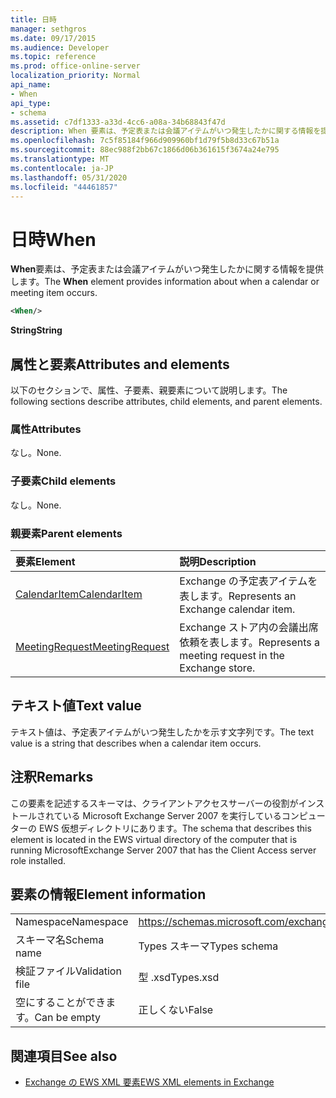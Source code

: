 ```yaml
---
title: 日時
manager: sethgros
ms.date: 09/17/2015
ms.audience: Developer
ms.topic: reference
ms.prod: office-online-server
localization_priority: Normal
api_name:
- When
api_type:
- schema
ms.assetid: c7df1333-a33d-4cc6-a08a-34b68843f47d
description: When 要素は、予定表または会議アイテムがいつ発生したかに関する情報を提供します。
ms.openlocfilehash: 7c5f85184f966d909960bf1d79f5b8d33c67b51a
ms.sourcegitcommit: 88ec988f2bb67c1866d06b361615f3674a24e795
ms.translationtype: MT
ms.contentlocale: ja-JP
ms.lasthandoff: 05/31/2020
ms.locfileid: "44461857"
---
```

# <a name="when"></a><span data-ttu-id="604a4-103">日時</span><span class="sxs-lookup"><span data-stu-id="604a4-103">When</span></span>

<span data-ttu-id="604a4-104">**When**要素は、予定表または会議アイテムがいつ発生したかに関する情報を提供します。</span><span class="sxs-lookup"><span data-stu-id="604a4-104">The **When** element provides information about when a calendar or meeting item occurs.</span></span> 
  
```xml
<When/>
```

 <span data-ttu-id="604a4-105">**String**</span><span class="sxs-lookup"><span data-stu-id="604a4-105">**String**</span></span>
## <a name="attributes-and-elements"></a><span data-ttu-id="604a4-106">属性と要素</span><span class="sxs-lookup"><span data-stu-id="604a4-106">Attributes and elements</span></span>

<span data-ttu-id="604a4-107">以下のセクションで、属性、子要素、親要素について説明します。</span><span class="sxs-lookup"><span data-stu-id="604a4-107">The following sections describe attributes, child elements, and parent elements.</span></span>
  
### <a name="attributes"></a><span data-ttu-id="604a4-108">属性</span><span class="sxs-lookup"><span data-stu-id="604a4-108">Attributes</span></span>

<span data-ttu-id="604a4-109">なし。</span><span class="sxs-lookup"><span data-stu-id="604a4-109">None.</span></span>
  
### <a name="child-elements"></a><span data-ttu-id="604a4-110">子要素</span><span class="sxs-lookup"><span data-stu-id="604a4-110">Child elements</span></span>

<span data-ttu-id="604a4-111">なし。</span><span class="sxs-lookup"><span data-stu-id="604a4-111">None.</span></span>
  
### <a name="parent-elements"></a><span data-ttu-id="604a4-112">親要素</span><span class="sxs-lookup"><span data-stu-id="604a4-112">Parent elements</span></span>

|<span data-ttu-id="604a4-113">**要素**</span><span class="sxs-lookup"><span data-stu-id="604a4-113">**Element**</span></span>|<span data-ttu-id="604a4-114">**説明**</span><span class="sxs-lookup"><span data-stu-id="604a4-114">**Description**</span></span>|
|:-----|:-----|
|[<span data-ttu-id="604a4-115">CalendarItem</span><span class="sxs-lookup"><span data-stu-id="604a4-115">CalendarItem</span></span>](calendaritem.md) <br/> |<span data-ttu-id="604a4-116">Exchange の予定表アイテムを表します。</span><span class="sxs-lookup"><span data-stu-id="604a4-116">Represents an Exchange calendar item.</span></span>  <br/> |
|[<span data-ttu-id="604a4-117">MeetingRequest</span><span class="sxs-lookup"><span data-stu-id="604a4-117">MeetingRequest</span></span>](meetingrequest.md) <br/> |<span data-ttu-id="604a4-118">Exchange ストア内の会議出席依頼を表します。</span><span class="sxs-lookup"><span data-stu-id="604a4-118">Represents a meeting request in the Exchange store.</span></span>  <br/> |
   
## <a name="text-value"></a><span data-ttu-id="604a4-119">テキスト値</span><span class="sxs-lookup"><span data-stu-id="604a4-119">Text value</span></span>

<span data-ttu-id="604a4-120">テキスト値は、予定表アイテムがいつ発生したかを示す文字列です。</span><span class="sxs-lookup"><span data-stu-id="604a4-120">The text value is a string that describes when a calendar item occurs.</span></span>
  
## <a name="remarks"></a><span data-ttu-id="604a4-121">注釈</span><span class="sxs-lookup"><span data-stu-id="604a4-121">Remarks</span></span>

<span data-ttu-id="604a4-122">この要素を記述するスキーマは、クライアントアクセスサーバーの役割がインストールされている Microsoft Exchange Server 2007 を実行しているコンピューターの EWS 仮想ディレクトリにあります。</span><span class="sxs-lookup"><span data-stu-id="604a4-122">The schema that describes this element is located in the EWS virtual directory of the computer that is running MicrosoftExchange Server 2007 that has the Client Access server role installed.</span></span>
  
## <a name="element-information"></a><span data-ttu-id="604a4-123">要素の情報</span><span class="sxs-lookup"><span data-stu-id="604a4-123">Element information</span></span>

|||
|:-----|:-----|
|<span data-ttu-id="604a4-124">Namespace</span><span class="sxs-lookup"><span data-stu-id="604a4-124">Namespace</span></span>  <br/> |https://schemas.microsoft.com/exchange/services/2006/types  <br/> |
|<span data-ttu-id="604a4-125">スキーマ名</span><span class="sxs-lookup"><span data-stu-id="604a4-125">Schema name</span></span>  <br/> |<span data-ttu-id="604a4-126">Types スキーマ</span><span class="sxs-lookup"><span data-stu-id="604a4-126">Types schema</span></span>  <br/> |
|<span data-ttu-id="604a4-127">検証ファイル</span><span class="sxs-lookup"><span data-stu-id="604a4-127">Validation file</span></span>  <br/> |<span data-ttu-id="604a4-128">型 .xsd</span><span class="sxs-lookup"><span data-stu-id="604a4-128">Types.xsd</span></span>  <br/> |
|<span data-ttu-id="604a4-129">空にすることができます。</span><span class="sxs-lookup"><span data-stu-id="604a4-129">Can be empty</span></span>  <br/> |<span data-ttu-id="604a4-130">正しくない</span><span class="sxs-lookup"><span data-stu-id="604a4-130">False</span></span>  <br/> |
   
## <a name="see-also"></a><span data-ttu-id="604a4-131">関連項目</span><span class="sxs-lookup"><span data-stu-id="604a4-131">See also</span></span>



- [<span data-ttu-id="604a4-132">Exchange の EWS XML 要素</span><span class="sxs-lookup"><span data-stu-id="604a4-132">EWS XML elements in Exchange</span></span>](ews-xml-elements-in-exchange.md)

